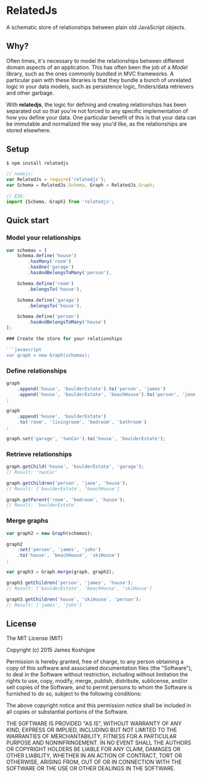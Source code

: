# RelatedJs

A schematic store of relationships between plain old JavaScript objects.

## Why?

Often times, it's necessary to model the relationships between different domain
aspects of an application. This has often been the job of a *Model* library, such
as the ones commonly bundled in MVC frameworks. A particular pain with these
libraries is that they bundle a bunch of unrelated logic in your data models, such
as persistence logic, finders/data retrievers and other garbage.

With **relatedjs**, the logic for defining and creating relationships has been
separated out so that you're not forced to any specific implementation of how you
define your data. One particular benefit of this is that your data can be immutable
and normalized the way you'd like, as the relationships are stored elsewhere.

## Setup

```bash
$ npm install relatedjs
```

```javascript
// nodejs:
var RelatedJs = require('relatedjs');
var Schema = RelatedJs.Schema, Graph = RelatedJs.Graph;

// ES6:
import {Schema, Graph} from 'relatedjs';
```

## Quick start

### Model your relationships

```javascript
var schemas = [
    Schema.define('house')
        .hasMany('room')
        .hasOne('garage')
        .hasAndBelongsToMany('person'),

    Schema.define('room')
        .belongsTo('house'),

    Schema.define('garage')
        .belongsTo('house'),

    Schema.define('person')
        .hasAndBelongsToMany('house')
];

### Create the store for your relationships

```javascript
var graph = new Graph(schemas);
```

### Define relationships

```javascript
graph
    .append('house', 'boulderEstate').to('person', 'james')
    .append('house', 'boulderEstate', 'beachHouse').to('person', 'jane')
;

graph
    .append('house', 'boulderEstate')
    .to('room', 'livingroom', 'bedroom', 'bathroom')
;

graph.set('garage', 'twoCar').to('house', 'boulderEstate');
```

### Retrieve relationships

```javascript
graph.getChild('house', 'boulderEstate', 'garage');
// Result: 'twoCar'

graph.getChildren('person', 'jane', 'house');
// Result: ['boulderEstate', 'beachHouse']

graph.getParent('room', 'bedroom', 'house');
// Result: 'boulderEstate'
```

### Merge graphs

```javascript
var graph2 = new Graph(schemas);

graph2
    .set('person', 'james', 'john')
    .to('house', 'beachHouse', 'skiHouse')
;

var graph3 = Graph.merge(graph, graph2);

graph3.getChildren('person', 'james', 'house');
// Result: ['boulderEstate', 'beachHouse', 'skiHouse']

graph3.getChildren('house', 'skiHouse', 'person');
// Result: ['james', 'john']
```

## License

The MIT License (MIT)

Copyright (c) 2015 James Koshigoe

Permission is hereby granted, free of charge, to any person obtaining a copy
of this software and associated documentation files (the "Software"), to deal
in the Software without restriction, including without limitation the rights
to use, copy, modify, merge, publish, distribute, sublicense, and/or sell
copies of the Software, and to permit persons to whom the Software is
furnished to do so, subject to the following conditions:

The above copyright notice and this permission notice shall be included in
all copies or substantial portions of the Software.

THE SOFTWARE IS PROVIDED "AS IS", WITHOUT WARRANTY OF ANY KIND, EXPRESS OR
IMPLIED, INCLUDING BUT NOT LIMITED TO THE WARRANTIES OF MERCHANTABILITY,
FITNESS FOR A PARTICULAR PURPOSE AND NONINFRINGEMENT. IN NO EVENT SHALL THE
AUTHORS OR COPYRIGHT HOLDERS BE LIABLE FOR ANY CLAIM, DAMAGES OR OTHER
LIABILITY, WHETHER IN AN ACTION OF CONTRACT, TORT OR OTHERWISE, ARISING FROM,
OUT OF OR IN CONNECTION WITH THE SOFTWARE OR THE USE OR OTHER DEALINGS IN
THE SOFTWARE.